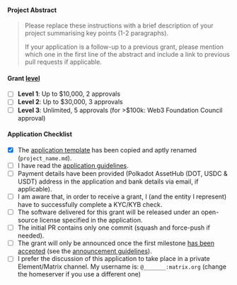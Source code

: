 #### Project Abstract

> Please replace these instructions with a brief description of your project summarising key points (1-2 paragraphs).
>
> If your application is a follow-up to a previous grant, please mention which one in the first line of the abstract and include a link to previous pull requests if applicable.

#### Grant [level](https://github.com/w3f/Grants-Program#level_slider-levels)

- [ ] **Level 1**:  Up to $10,000, 2 approvals
- [ ] **Level 2**:  Up to $30,000, 3 approvals
- [ ] **Level 3**:  Unlimited, 5 approvals (for >$100k: Web3 Foundation Council approval)

#### Application Checklist

- [x] The [application template](https://github.com/w3f/Grants-Program/blob/master/applications/application-template.md) has been copied and aptly renamed (`project_name.md`).
- [ ] I have read the [application guidelines](https://github.com/w3f/Grants-Program/blob/master/docs/Support%20Docs/grant_guidelines_per_category.md).
- [ ] Payment details have been provided (Polkadot AssetHub (DOT, USDC & USDT) address in the application and bank details via email, if applicable).
- [ ] I am aware that, in order to receive a grant, I (and the entity I represent) have to successfully complete a KYC/KYB check.
- [ ] The software delivered for this grant will be released under an open-source license specified in the application.
- [ ] The initial PR contains only one commit (squash and force-push if needed).
- [ ] The grant will only be announced once the first milestone [has been accepted](https://github.com/w3f/Grant-Milestone-Delivery#process) (see the [announcement guidelines](https://github.com/w3f/Grants-Program/blob/master/docs/Support%20Docs/announcement-guidelines.md)).
- [ ] I prefer the discussion of this application to take place in a private Element/Matrix channel. My username is: `@_______:matrix.org` (change the homeserver if you use a different one)
